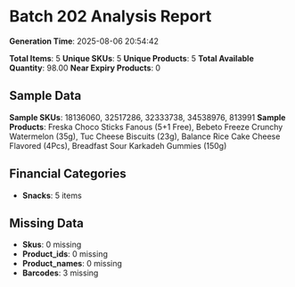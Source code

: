 # Batch 202 Analysis Report

**Generation Time**: 2025-08-06 20:54:42

**Total Items**: 5
**Unique SKUs**: 5
**Unique Products**: 5
**Total Available Quantity**: 98.00
**Near Expiry Products**: 0

## Sample Data
**Sample SKUs**: 18136060, 32517286, 32333738, 34538976, 813991
**Sample Products**: Freska Choco Sticks Fanous (5+1 Free), Bebeto Freeze Crunchy Watermelon (35g), Tuc Cheese Biscuits (23g), Balance Rice Cake Cheese Flavored (4Pcs), Breadfast Sour Karkadeh Gummies (150g)

## Financial Categories
- **Snacks**: 5 items

## Missing Data
- **Skus**: 0 missing
- **Product_ids**: 0 missing
- **Product_names**: 0 missing
- **Barcodes**: 3 missing
